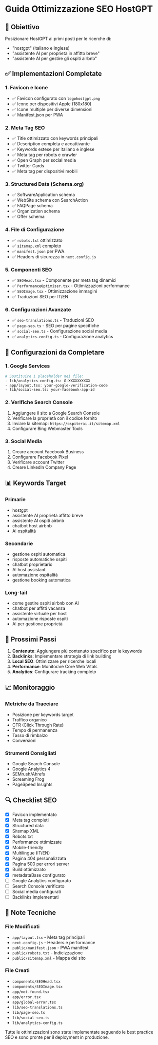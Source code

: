 # Guida Ottimizzazione SEO HostGPT

## 🎯 Obiettivo
Posizionare HostGPT ai primi posti per le ricerche di:
- "hostgpt" (italiano e inglese)
- "assistente AI per proprietà in affitto breve"
- "assistente AI per gestire gli ospiti airbnb"

## ✅ Implementazioni Completate

### 1. Favicon e Icone
- ✅ Favicon configurato con `logohostgpt.png`
- ✅ Icone per dispositivi Apple (180x180)
- ✅ Icone multiple per diverse dimensioni
- ✅ Manifest.json per PWA

### 2. Meta Tag SEO
- ✅ Title ottimizzato con keywords principali
- ✅ Description completa e accattivante
- ✅ Keywords estese per italiano e inglese
- ✅ Meta tag per robots e crawler
- ✅ Open Graph per social media
- ✅ Twitter Cards
- ✅ Meta tag per dispositivi mobili

### 3. Structured Data (Schema.org)
- ✅ SoftwareApplication schema
- ✅ WebSite schema con SearchAction
- ✅ FAQPage schema
- ✅ Organization schema
- ✅ Offer schema

### 4. File di Configurazione
- ✅ `robots.txt` ottimizzato
- ✅ `sitemap.xml` completo
- ✅ `manifest.json` per PWA
- ✅ Headers di sicurezza in `next.config.js`

### 5. Componenti SEO
- ✅ `SEOHead.tsx` - Componente per meta tag dinamici
- ✅ `PerformanceOptimizer.tsx` - Ottimizzazioni performance
- ✅ `SEOImage.tsx` - Ottimizzazione immagini
- ✅ Traduzioni SEO per IT/EN

### 6. Configurazioni Avanzate
- ✅ `seo-translations.ts` - Traduzioni SEO
- ✅ `page-seo.ts` - SEO per pagine specifiche
- ✅ `social-seo.ts` - Configurazione social media
- ✅ `analytics-config.ts` - Configurazione analytics

## 🔧 Configurazioni da Completare

### 1. Google Services
```bash
# Sostituire i placeholder nei file:
- lib/analytics-config.ts: G-XXXXXXXXXX
- app/layout.tsx: your-google-verification-code
- lib/social-seo.ts: your-facebook-app-id
```

### 2. Verifiche Search Console
1. Aggiungere il sito a Google Search Console
2. Verificare la proprietà con il codice fornito
3. Inviare la sitemap: `https://ospiterai.it/sitemap.xml`
4. Configurare Bing Webmaster Tools

### 3. Social Media
1. Creare account Facebook Business
2. Configurare Facebook Pixel
3. Verificare account Twitter
4. Creare LinkedIn Company Page

## 📊 Keywords Target

### Primarie
- hostgpt
- assistente AI proprietà affitto breve
- assistente AI ospiti airbnb
- chatbot host airbnb
- AI ospitalità

### Secondarie
- gestione ospiti automatica
- risposte automatiche ospiti
- chatbot proprietario
- AI host assistant
- automazione ospitalità
- gestione booking automatica

### Long-tail
- come gestire ospiti airbnb con AI
- chatbot per affitti vacanza
- assistente virtuale per host
- automazione risposte ospiti
- AI per gestione proprietà

## 🚀 Prossimi Passi

1. **Contenuto**: Aggiungere più contenuto specifico per le keywords
2. **Backlinks**: Implementare strategia di link building
3. **Local SEO**: Ottimizzare per ricerche locali
4. **Performance**: Monitorare Core Web Vitals
5. **Analytics**: Configurare tracking completo

## 📈 Monitoraggio

### Metriche da Tracciare
- Posizione per keywords target
- Traffico organico
- CTR (Click Through Rate)
- Tempo di permanenza
- Tasso di rimbalzo
- Conversioni

### Strumenti Consigliati
- Google Search Console
- Google Analytics 4
- SEMrush/Ahrefs
- Screaming Frog
- PageSpeed Insights

## 🔍 Checklist SEO

- [x] Favicon implementato
- [x] Meta tag completi
- [x] Structured data
- [x] Sitemap XML
- [x] Robots.txt
- [x] Performance ottimizzate
- [x] Mobile-friendly
- [x] Multilingue (IT/EN)
- [x] Pagina 404 personalizzata
- [x] Pagina 500 per errori server
- [x] Build ottimizzato
- [x] metadataBase configurato
- [ ] Google Analytics configurato
- [ ] Search Console verificato
- [ ] Social media configurati
- [ ] Backlinks implementati

## 📝 Note Tecniche

### File Modificati
- `app/layout.tsx` - Meta tag principali
- `next.config.js` - Headers e performance
- `public/manifest.json` - PWA manifest
- `public/robots.txt` - Indicizzazione
- `public/sitemap.xml` - Mappa del sito

### File Creati
- `components/SEOHead.tsx`
- `components/SEOImage.tsx`
- `app/not-found.tsx`
- `app/error.tsx`
- `app/global-error.tsx`
- `lib/seo-translations.ts`
- `lib/page-seo.ts`
- `lib/social-seo.ts`
- `lib/analytics-config.ts`

Tutte le ottimizzazioni sono state implementate seguendo le best practice SEO e sono pronte per il deployment in produzione.
